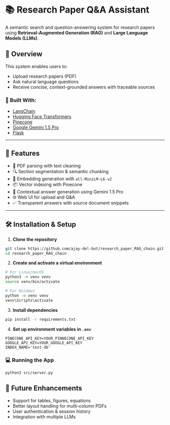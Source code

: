 # 📚 Research Paper Q&A Assistant

A semantic search and question-answering system for research papers using **Retrieval-Augmented Generation (RAG)** and **Large Language Models (LLMs)**.

## 🚀 Overview

This system enables users to:

- Upload research papers (PDF)
- Ask natural language questions
- Receive concise, context-grounded answers with traceable sources

### 🔧 Built With:

- [LangChain](https://github.com/langchain-ai/langchain)
- [Hugging Face Transformers](https://huggingface.co/sentence-transformers/all-MiniLM-L6-v2)
- [Pinecone](https://www.pinecone.io/)
- [Google Gemini 1.5 Pro](https://deepmind.google/technologies/gemini/)
- [Flask](https://flask.palletsprojects.com/)

---

## 🧠 Features

- 📄 PDF parsing with text cleaning
- 🔍 Section segmentation & semantic chunking
- 🧬 Embedding generation with `all-MiniLM-L6-v2`
- 📦 Vector indexing with Pinecone
- 🤖 Contextual answer generation using Gemini 1.5 Pro
- 🌐 Web UI for upload and Q&A
- ✅ Transparent answers with source document snippets

---

## 🛠️ Installation & Setup

1. **Clone the repository**

```bash
git clone https://github.com/ajay-del-bot/research_paper_RAG_chain.git
cd research_paper_RAG_chain
```

2. **Create and activate a virtual environment**

```bash
# For Linux/macOS
python3 -m venv venv
source venv/bin/activate

# For Windows
python -m venv venv
venv\Scripts\activate
```

3. **Install dependencies**

```bash
pip install -r requirements.txt
```

4. **Set up environment variables in `.env`**

```env
PINECONE_API_KEY=YOUR_PINNECONE_API_KEY
GOOGLE_API_KEY=YOUR_GOOGLE_API_KEY
INDEX_NAME='test-db'
```

### 💻 Running the App

```
python3 src/server.py
```

## 🧪 Future Enhancements

- Support for tables, figures, equations
- Better layout handling for multi-column PDFs
- User authentication & session history
- Integration with multiple LLMs
